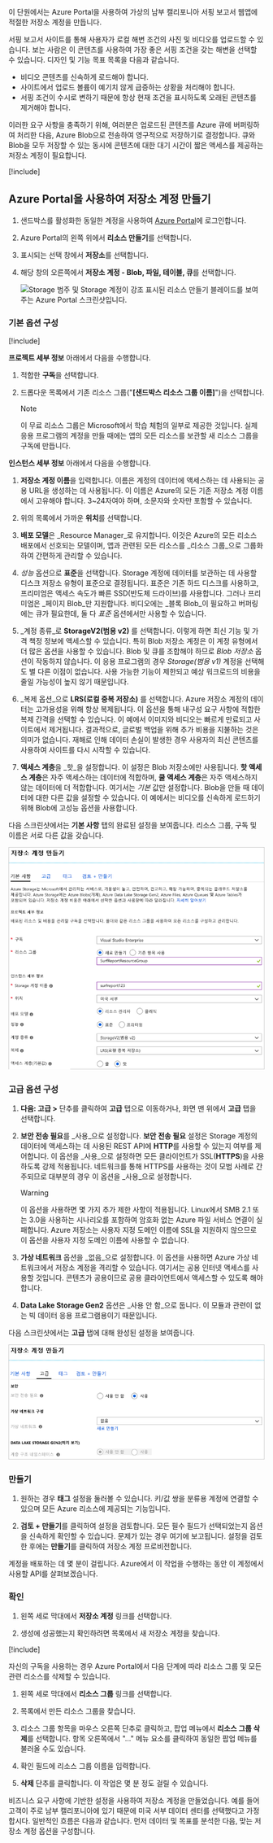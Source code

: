 이 단원에서는 Azure Portal을 사용하여 가상의 남부 캘리포니아 서핑 보고서 웹앱에 적절한 저장소 계정을 만듭니다.

서핑 보고서 사이트를 통해 사용자가 로컬 해변 조건의 사진 및 비디오를 업로드할 수 있습니다. 보는 사람은 이 콘텐츠를 사용하여 가장 좋은 서핑 조건을 갖는 해변을 선택할 수 있습니다. 디자인 및 기능 목표 목록을 다음과 같습니다.

- 비디오 콘텐츠를 신속하게 로드해야 합니다.
- 사이트에서 업로드 볼륨이 예기치 않게 급증하는 상황을 처리해야 합니다.
- 서핑 조건이 수시로 변하기 때문에 항상 현재 조건을 표시하도록 오래된 콘텐츠를 제거해야 합니다.

이러한 요구 사항을 충족하기 위해, 여러분은 업로드된 콘텐츠를 Azure 큐에 버퍼링하여 처리한 다음, Azure Blob으로 전송하여 영구적으로 저장하기로 결정합니다. 큐와 Blob을 모두 저장할 수 있는 동시에 콘텐츠에 대한 대기 시간이 짧은 액세스를 제공하는 저장소 계정이 필요합니다.

[!include[](../../../includes/azure-sandbox-activate.md)]

## <a name="use-the-azure-portal-to-create-a-storage-account"></a>Azure Portal을 사용하여 저장소 계정 만들기

1. 샌드박스를 활성화한 동일한 계정을 사용하여 [Azure Portal](https://portal.azure.com/learn.docs.microsoft.com?azure-portal=true)에 로그인합니다.

1. Azure Portal의 왼쪽 위에서 **리소스 만들기**를 선택합니다.

1. 표시되는 선택 창에서 **저장소**를 선택합니다.

1. 해당 창의 오른쪽에서 **저장소 계정 - Blob, 파일, 테이블, 큐**를 선택합니다.

    ![Storage 범주 및 Storage 계정이 강조 표시된 리소스 만들기 블레이드를 보여주는 Azure Portal 스크린샷입니다.](..\media\5-portal-storage-select.png)

### <a name="configure-the-basic-options"></a>기본 옵션 구성

[!include[](../../../includes/azure-sandbox-regions-first-mention-note-friendly.md)]

**프로젝트 세부 정보** 아래에서 다음을 수행합니다.

1. 적합한 **구독**을 선택합니다.

1. 드롭다운 목록에서 기존 리소스 그룹("**<rgn>[샌드박스 리소스 그룹 이름]</rgn>**")을 선택합니다.

    > [!NOTE]
    > 이 무료 리소스 그룹은 Microsoft에서 학습 체험의 일부로 제공한 것입니다. 실제 응용 프로그램의 계정을 만들 때에는 앱의 모든 리소스를 보관할 새 리소스 그룹을 구독에 만듭니다.

**인스턴스 세부 정보** 아래에서 다음을 수행합니다.

1. **저장소 계정 이름**을 입력합니다. 이름은 계정의 데이터에 액세스하는 데 사용되는 공용 URL을 생성하는 데 사용됩니다. 이 이름은 Azure의 모든 기존 저장소 계정 이름에서 고유해야 합니다. 3~24자여야 하며, 소문자와 숫자만 포함할 수 있습니다.

1. 위의 목록에서 가까운 **위치**를 선택합니다.

1. **배포 모델**은 _Resource Manager_로 유지합니다. 이것은 Azure의 모든 리소스 배포에서 선호되는 모델이며, 앱과 관련된 모든 리소스를 _리소스 그룹_으로 그룹화하여 간편하게 관리할 수 있습니다.

1. _성능_ 옵션으로 **표준**을 선택합니다. Storage 계정에 데이터를 보관하는 데 사용할 디스크 저장소 유형이 표준으로 결정됩니다. 표준은 기존 하드 디스크를 사용하고, 프리미엄은 액세스 속도가 빠른 SSD(반도체 드라이브)를 사용합니다. 그러나 프리미엄은 _페이지 Blob_만 지원합니다. 비디오에는 _블록 Blob_이 필요하고 버퍼링에는 큐가 필요한데, 둘 다 _표준_ 옵션에서만 사용할 수 있습니다.

1. _계정 종류_로 **StorageV2(범용 v2)** 를 선택합니다. 이렇게 하면 최신 기능 및 가격 책정 정보에 액세스할 수 있습니다. 특히 Blob 저장소 계정은 이 계정 유형에서 더 많은 옵션을 사용할 수 있습니다. Blob 및 큐를 조합해야 하므로 _Blob 저장소_ 옵션이 작동하지 않습니다. 이 응용 프로그램의 경우 _Storage(범용 v1)_ 계정을 선택해도 별 다른 이점이 없습니다. 사용 가능한 기능이 제한되고 예상 워크로드의 비용을 줄일 가능성이 높지 않기 때문입니다.

1. _복제 옵션_으로 **LRS(로컬 중복 저장소)** 를 선택합니다. Azure 저장소 계정의 데이터는 고가용성을 위해 항상 복제됩니다. 이 옵션을 통해 내구성 요구 사항에 적합한 복제 간격을 선택할 수 있습니다. 이 예에서 이미지와 비디오는 빠르게 만료되고 사이트에서 제거됩니다. 결과적으로, 글로벌 백업을 위해 추가 비용을 지불하는 것은 의미가 없습니다. 재해로 인해 데이터 손실이 발생한 경우 사용자의 최신 콘텐츠를 사용하여 사이트를 다시 시작할 수 있습니다.

1. **액세스 계층**을 _핫_을 설정합니다. 이 설정은 Blob 저장소에만 사용됩니다. **핫 액세스 계층**은 자주 액세스하는 데이터에 적합하며, **쿨 액세스 계층**은 자주 액세스하지 않는 데이터에 더 적합합니다. 여기서는 _기본_ 값만 설정합니다. Blob을 만들 때 데이터에 대한 다른 값을 설정할 수 있습니다. 이 예에서는 비디오를 신속하게 로드하기 위해 Blob에 고성능 옵션을 사용합니다.

다음 스크린샷에서는 **기본 사항** 탭의 완료된 설정을 보여줍니다. 리소스 그룹, 구독 및 이름은 서로 다른 값을 갖습니다.

![**기본 사항** 탭을 선택한 저장소 계정 만들기 블레이드의 스크린샷입니다.](../media/5-create-storage-account-basics.png)

### <a name="configure-the-advanced-options"></a>고급 옵션 구성

1. **다음: 고급 >** 단추를 클릭하여 **고급** 탭으로 이동하거나, 화면 맨 위에서 **고급** 탭을 선택합니다.

1. **보안 전송 필요**를 _사용_으로 설정합니다. **보안 전송 필요** 설정은 Storage 계정의 데이터에 액세스하는 데 사용된 REST API에 **HTTP**를 사용할 수 있는지 여부를 제어합니다. 이 옵션을 _사용_으로 설정하면 모든 클라이언트가 SSL(**HTTPS**)을 사용하도록 강제 적용됩니다. 네트워크를 통해 HTTPS를 사용하는 것이 모범 사례로 간주되므로 대부분의 경우 이 옵션을 _사용_으로 설정합니다.

    > [!WARNING]
    > 이 옵션을 사용하면 몇 가지 추가 제한 사항이 적용됩니다. Linux에서 SMB 2.1 또는 3.0을 사용하는 시나리오를 포함하여 암호화 없는 Azure 파일 서비스 연결이 실패합니다. Azure 저장소는 사용자 지정 도메인 이름에 SSL을 지원하지 않으므로 이 옵션을 사용자 지정 도메인 이름에 사용할 수 없습니다.

1. **가상 네트워크** 옵션을 _없음_으로 설정합니다. 이 옵션을 사용하면 Azure 가상 네트워크에서 저장소 계정을 격리할 수 있습니다. 여기서는 공용 인터넷 액세스를 사용할 것입니다. 콘텐츠가 공용이므로 공용 클라이언트에서 액세스할 수 있도록 해야 합니다.

1. **Data Lake Storage Gen2** 옵션은 _사용 안 함_으로 둡니다. 이 모듈과 관련이 없는 빅 데이터 응용 프로그램용이기 때문입니다.

다음 스크린샷에서는 **고급** 탭에 대해 완성된 설정을 보여줍니다.

![**고급** 탭을 선택한 저장소 계정 만들기 블레이드 스크린샷](../media/5-create-storage-account-advanced.png)

### <a name="create"></a>만들기

1. 원하는 경우 **태그** 설정을 둘러볼 수 있습니다. 키/값 쌍을 분류용 계정에 연결할 수 있으며 모든 Azure 리소스에 제공되는 기능입니다.

1. **검토 + 만들기**를 클릭하여 설정을 검토합니다. 모든 필수 필드가 선택되었는지 옵션을 신속하게 확인할 수 있습니다. 문제가 있는 경우 여기에 보고됩니다. 설정을 검토한 후에는 **만들기**를 클릭하여 저장소 계정 프로비전합니다.

계정을 배포하는 데 몇 분이 걸립니다. Azure에서 이 작업을 수행하는 동안 이 계정에서 사용할 API를 살펴보겠습니다.

### <a name="verify"></a>확인

1. 왼쪽 세로 막대에서 **저장소 계정** 링크를 선택합니다.

1. 생성에 성공했는지 확인하려면 목록에서 새 저장소 계정을 찾습니다.

<!-- Cleanup sandbox -->
[!include[](../../../includes/azure-sandbox-cleanup.md)]

자신의 구독을 사용하는 경우 Azure Portal에서 다음 단계에 따라 리소스 그룹 및 모든 관련 리소스를 삭제할 수 있습니다.

1. 왼쪽 세로 막대에서 **리소스 그룹** 링크를 선택합니다.

1. 목록에서 만든 리소스 그룹을 찾습니다.

1. 리소스 그룹 항목을 마우스 오른쪽 단추로 클릭하고, 팝업 메뉴에서 **리소스 그룹 삭제**를 선택합니다. 항목 오른쪽에서 "..." 메뉴 요소를 클릭하여 동일한 팝업 메뉴를 불러올 수도 있습니다.

1. 확인 필드에 리소스 그룹 이름을 입력합니다.

1. **삭제** 단추를 클릭합니다. 이 작업은 몇 분 정도 걸릴 수 있습니다.

비즈니스 요구 사항에 기반한 설정을 사용하여 저장소 계정을 만들었습니다. 예를 들어 고객이 주로 남부 캘리포니아에 있기 때문에 미국 서부 데이터 센터를 선택했다고 가정합시다. 일반적인 흐름은 다음과 같습니다. 먼저 데이터 및 목표를 분석한 다음, 맞는 저장소 계정 옵션을 구성합니다.